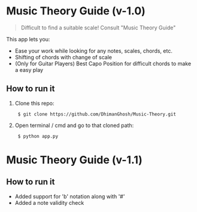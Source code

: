 # Music Theory Guide (v-1.0)
> Difficult to find a suitable scale! Consult "Music Theory Guide"

This app lets you:
- Ease your work while looking for any notes, scales, chords, etc.
- Shifting of chords with change of scale
- (Only for Guitar Players) Best Capo Position for difficult chords to make a easy play

## How to run it

1. Clone this repo:

		$ git clone https://github.com/DhimanGhosh/Music-Theory.git


2. Open terminal / cmd and go to that cloned path:

		$ python app.py

# Music Theory Guide (v-1.1)
## How to run it
- Added support for 'b' notation along with '#'
- Added a note validity check
